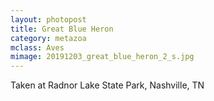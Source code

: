 ```yaml
---
layout: photopost
title: Great Blue Heron
category: metazoa
mclass: Aves
mimage: 20191203_great_blue_heron_2_s.jpg
---
```


Taken at Radnor Lake State Park, Nashville, TN
